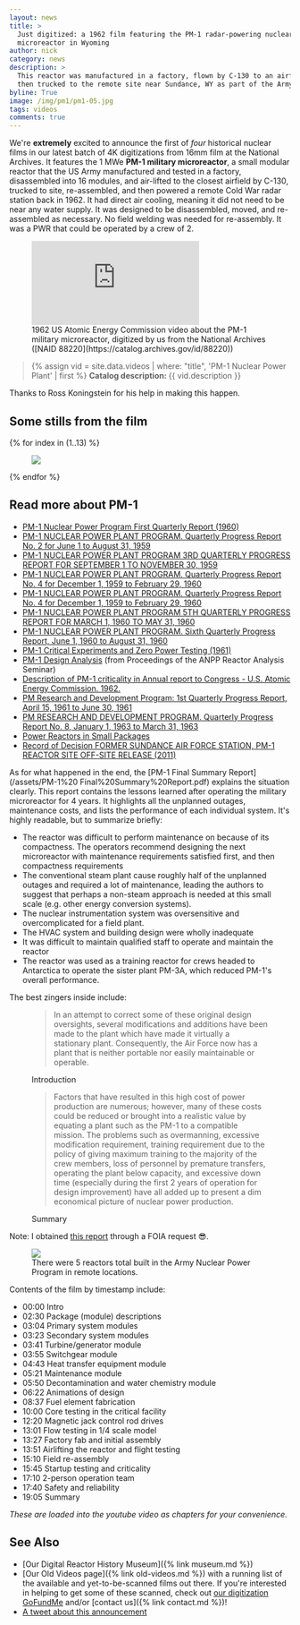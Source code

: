 ```yaml
---
layout: news
title: >
  Just digitized: a 1962 film featuring the PM-1 radar-powering nuclear 
  microreactor in Wyoming
author: nick
category: news
description: >
  This reactor was manufactured in a factory, flown by C-130 to an airfield, and
  then trucked to the remote site near Sundance, WY as part of the Army Nuclear Power Program.
byline: True
image: /img/pm1/pm1-05.jpg
tags: videos
comments: true
---
```


<div class="row">
<div class="col-md-8" markdown="1">

We're **extremely** excited to announce the first of _four_ historical nuclear
films in our latest batch of 4K digitizations from 16mm film at the National
Archives. It features the 1 MWe **PM-1 military microreactor**, a small modular
reactor that the US Army manufactured and tested in a factory, disassembled into
16 modules, and air-lifted to the closest airfield by C-130, trucked to site,
re-assembled, and then powered a remote Cold War radar station back in 1962. It
had direct air cooling, meaning it did not need to be near any water supply. It
was designed to be disassembled, moved, and re-assembled as necessary. No field
welding was needed for re-assembly. It was a PWR that could be operated by a
crew of 2.

<figure>
<div class="ratio ratio-16x9">
<iframe
src="https://www.youtube.com/embed/T9S1P54n1FA" title="PM-1 Nuclear Power Plant" 
frameborder="0" allow="accelerometer; autoplay; clipboard-write;
encrypted-media; gyroscope; picture-in-picture; web-share"
allowfullscreen></iframe>
</div>
<figcaption markdown="1">1962 US Atomic Energy Commission video about the PM-1
military microreactor, digitized by us from the National Archives ([NAID
88220](https://catalog.archives.gov/id/88220))
</figcaption>
</figure>

<blockquote class="blockquote">
{% assign vid = site.data.videos | where: "title", 'PM-1 Nuclear Power Plant' | first %}
<b>Catalog description: </b> {{ vid.description }}
</blockquote>

Thanks to Ross Koningstein for his help in making this happen.

</div></div>

<div class="row">
<div class="col-md-12" markdown="1">

## Some stills from the film

<div class="row">
 {% for index in (1..13) %} 
  <div class="col col-xl-4 col-lg-6 col-md-8 col-sm-12 col-12 p-0">
    <figure class="figure">
      <a
        href="/img/pm1/pm1-{{index| prepend: '00' | slice: -2, 2 }}.jpg"
      >
        <img
          src="/img/pm1/pm1-{{index | prepend: '00' | slice: -2, 2 }}.jpg"
          class="img-fluid"
        />
      </a>
    </figure>
  </div>
 {% endfor %}
  </div>
</div>
</div>

<div class="row">
<div class="col-md-8" markdown="1">

## Read more about PM-1

- [PM-1 Nuclear Power Program First Quarterly Report (1960)](https://babel.hathitrust.org/cgi/pt?id=mdp.39015094994988&view=1up&seq=3)
- [PM-1 NUCLEAR POWER PLANT PROGRAM. Quarterly Progress Report No. 2 for June 1 to August 31, 1959](https://www.osti.gov/biblio/4167059)
- [PM-1 NUCLEAR POWER PLANT PROGRAM 3RD QUARTERLY PROGRESS REPORT FOR SEPTEMBER 1 TO NOVEMBER 30, 1959](https://www.osti.gov/biblio/4150785)
- [PM-1 NUCLEAR POWER PLANT PROGRAM. Quarterly Progress Report No. 4 for December 1, 1959 to February 29, 1960](https://www.osti.gov/biblio/4159522)
- [PM-1 NUCLEAR POWER PLANT PROGRAM. Quarterly Progress Report No. 4 for December 1, 1959 to February 29, 1960](https://www.osti.gov/biblio/4159522)
- [PM-1 NUCLEAR POWER PLANT PROGRAM 5TH QUARTERLY PROGRESS REPORT FOR MARCH 1, 1960 TO MAY 31, 1960](https://www.osti.gov/biblio/4153065)
- [PM-1 NUCLEAR POWER PLANT PROGRAM. Sixth Quarterly Progress Report, June 1, 1960 to August 31, 1960](https://www.osti.gov/biblio/4796875)
- [PM-1 Critical Experiments and Zero Power Testing (1961)](https://babel.hathitrust.org/cgi/pt?id=mdp.39015094994996&view=1up&seq=3)
- [PM-1 Design Analysis](https://babel.hathitrust.org/cgi/pt?id=umn.31951d03914092j&view=1up&seq=37)
  (from Proceedings of the ANPP Reactor Analysis Seminar)
- [Description of PM-1 criticality in Annual report to Congress - U.S. Atomic Energy Commission. 1962.](https://babel.hathitrust.org/cgi/pt?id=mdp.39015001309411&view=1up&seq=363)
- [PM Research and Development Program: 1st Quarterly Progress Report, April 15, 1961 to June 30, 1961](https://digital.library.unt.edu/ark:/67531/metadc303768/)
- [PM RESEARCH AND DEVELOPMENT PROGRAM. Quarterly Progress Report No. 8, January 1, 1963 to March 31, 1963](https://www.osti.gov/biblio/4664260)
- [Power Reactors in Small Packages](https://babel.hathitrust.org/cgi/pt?id=uc1.a0003433729&view=1up&seq=1)
- [Record of Decision FORMER SUNDANCE AIR FORCE STATION, PM-1 REACTOR SITE OFF-SITE RELEASE (2011)](https://semspub.epa.gov/work/08/1216052.pdf)

As for what happened in the end, the [PM-1 Final Summary Report](/assets/PM-1%20
Final%20Summary%20Report.pdf) explains the situation clearly. This report contains
the lessons learned after operating the military microreactor for 4 years.
It highlights all the unplanned outages, maintenance costs, and lists the
performance of each individual system. It's highly readable, but to summarize
briefly:

- The reactor was difficult to perform maintenance on because of its compactness.
  The operators recommend designing the next microreactor with maintenance
  requirements satisfied first, and then compactness requirements
- The conventional steam plant cause roughly half of the unplanned outages
  and required a lot of maintenance, leading the authors to suggest that
  perhaps a non-steam approach is needed at this small scale (e.g. other
  energy conversion systems).
- The nuclear instrumentation system was oversensitive and overcomplicated
  for a field plant.
- The HVAC system and building design were wholly inadequate
- It was difficult to maintain qualified staff to operate and maintain the reactor
- The reactor was used as a training reactor for crews headed to Antarctica to
  operate the sister plant PM-3A, which reduced PM-1's overall performance.

The best zingers inside include:

<figure>
<blockquote class="blockquote text-start">
In an attempt to correct some of these original design oversights, several
modifications and additions have been made to the plant which have made it
virtually a stationary plant. Consequently, the Air Force now has a plant that
is neither portable nor easily maintainable or operable.
</blockquote>
 <figcaption class="blockquote-footer text-end">
  Introduction
</figcaption>
</figure>

<figure>
<blockquote class="blockquote text-start">
Factors that have resulted in this high cost of power production are
numerous; however, many of these costs could be reduced or brought into a
realistic value by equating a plant such as the PM-1 to a compatible mission.
The problems such as overmanning, excessive modification requirement, training
requirement due to the policy of giving maximum training to the majority of
the crew members, loss of personnel by premature transfers, operating the
plant below capacity, and excessive down time (especially during the first
2 years of operation for design improvement) have all added up to present a
dim economical picture of nuclear power production.
</blockquote>
 <figcaption class="blockquote-footer text-end">
  Summary
</figcaption>
</figure>

Note: I obtained [this report](https://apps.dtic.mil/sti/citations/AD0832917) through
a FOIA request 😎.

<figure class="figure">
  <a
    href="/img/anpp-map.jpg"
  >
    <img
      src="/img/anpp-map.jpg"
      class="img-fluid"
    />
  </a>
  <figcaption>There were 5 reactors total built in the Army Nuclear Power Program in remote locations.</figcaption>
</figure>

Contents of the film by timestamp include:

- 00:00 Intro
- 02:30 Package (module) descriptions
- 03:04 Primary system modules
- 03:23 Secondary system modules
- 03:41 Turbine/generator module
- 03:55 Switchgear module
- 04:43 Heat transfer equipment module
- 05:21 Maintenance module
- 05:50 Decontamination and water chemistry module
- 06:22 Animations of design
- 08:37 Fuel element fabrication
- 10:00 Core testing in the critical facility
- 12:20 Magnetic jack control rod drives
- 13:01 Flow testing in 1/4 scale model
- 13:27 Factory fab and initial assembly
- 13:51 Airlifting the reactor and flight testing
- 15:10 Field re-assembly
- 15:45 Startup testing and criticality
- 17:10 2-person operation team
- 17:40 Safety and reliability
- 19:05 Summary

_These are loaded into the youtube video as chapters for your convenience._

## See Also

- [Our Digital Reactor History Museum]({% link museum.md %})
- [Our Old Videos page]({% link old-videos.md %}) with a running list of the
  available and yet-to-be-scanned films out there. If you're interested in helping
  to get some of these scanned, check out [our digitization
  GoFundMe](https://www.gofundme.com/f/the-digitization-of-old-nuclear-energy-videos)
  and/or [contact us]({% link contact.md %})!
- [A tweet about this announcement](https://twitter.com/whatisnuclear/status/1675950732175118336)

</div></div>
